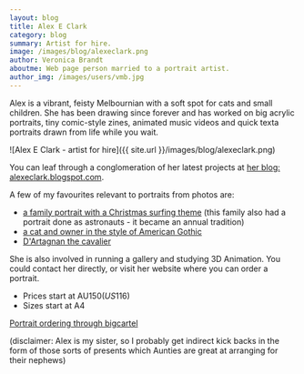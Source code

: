 ```yaml
---
layout: blog
title: Alex E Clark
category: blog
summary: Artist for hire.
image: /images/blog/alexeclark.png
author: Veronica Brandt
aboutme: Web page person married to a portrait artist.
author_img: /images/users/vmb.jpg
---
```


Alex is a vibrant, feisty Melbournian with a soft spot for cats and small children.  She has been drawing since forever and has worked on big acrylic portraits, tiny comic-style zines, animated music videos and quick texta portraits drawn from life while you wait.

![Alex E Clark - artist for hire]({{ site.url }}/images/blog/alexeclark.png)

You can leaf through a conglomeration of her latest projects at [her blog: alexeclark.blogspot.com](http://alexeclark.blogspot.com).

A few of my favourites relevant to portraits from photos are:

* [a family portrait with a Christmas surfing theme](http://alexeclark.blogspot.com.au/2012/12/blog-post_25.html) (this family also had a portrait done as astronauts - it became an annual tradition)
* [a cat and owner in the style of American Gothic](http://alexeclark.blogspot.com.au/2012/12/blog-post.html)
* [D'Artagnan the cavalier](http://alexeclark.blogspot.com.au/2012/11/dartagnancavalier-portrait-plus-process.html)

She is also involved in running a gallery and studying 3D Animation.  You could contact her directly, or visit her website where you can order a portrait.

* Prices start at AU$150 (US$116)
* Sizes start at A4

[Portrait ordering through bigcartel](http://lexlotl.bigcartel.com/product/portrait-pricing-scale)

(disclaimer: Alex is my sister, so I probably get indirect kick backs in the form of those sorts of presents which Aunties are great at arranging for their nephews)
